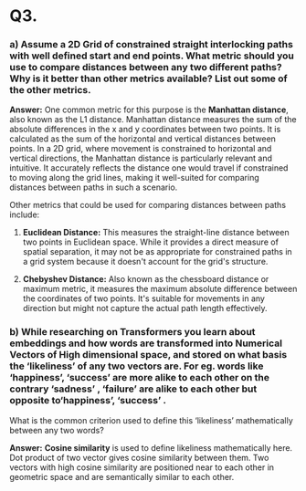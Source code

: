 # Q3. 
### a) Assume a 2D Grid of constrained straight interlocking paths with well defined start and end points. What metric should you use to compare distances between any two different paths? Why is it better than other metrics available? List out some of the other metrics.

**Answer:** One common metric for this purpose is the **Manhattan distance**, also known as the L1 distance. Manhattan distance measures the sum of the absolute differences in the x and y coordinates between two points. It is calculated as the sum of the horizontal and vertical distances between points. In a 2D grid, where movement is constrained to horizontal and vertical directions, the Manhattan distance is particularly relevant and intuitive.
It accurately reflects the distance one would travel if constrained to moving along the grid lines, making it well-suited for comparing distances between paths in such a scenario.

Other metrics that could be used for comparing distances between paths include:

1. **Euclidean Distance:** This measures the straight-line distance between two points in Euclidean space. While it provides a direct measure of spatial separation, it may not be as appropriate for constrained paths in a grid system because it doesn't account for the grid's structure.

2. **Chebyshev Distance:** Also known as the chessboard distance or maximum metric, it measures the maximum absolute difference between the coordinates of two points. It's suitable for movements in any direction but might not capture the actual path length effectively.

### b) While researching on Transformers you learn about embeddings and how words are transformed into Numerical Vectors of High dimensional space, and stored on what basis the ‘likeliness’ of any two vectors are. For eg. words like ‘happiness’, ‘success’ are more alike to each other on the contrary ‘sadness’ , ‘failure’ are alike to each other but opposite to‘happiness’, ‘success’ . 

What is the common criterion used to define this ‘likeliness’ mathematically between any two words?

**Answer:** **Cosine similarity** is used to define likeliness mathematically here. Dot product of two vector gives cosine similarity between them. Two vectors with high cosine similarity are positioned near to each other in geometric space and are semantically similar to each other.


